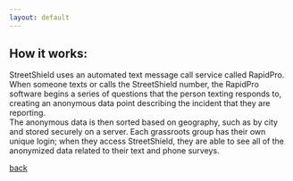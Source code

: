 ```yaml
---
layout: default
---
```


## How it works:

StreetShield uses an automated text message call service called RapidPro. When someone texts or calls the StreetShield number, the RapidPro software begins a series of questions that the person texting responds to, creating an anonymous data point describing the incident that they are reporting.  
The anonymous data is then sorted based on geography, such as by city and stored securely on a server. Each grassroots group has their own unique login; when they access StreetShield, they are able to see all of the anonymized data related to their text and phone surveys.

[back](./)
